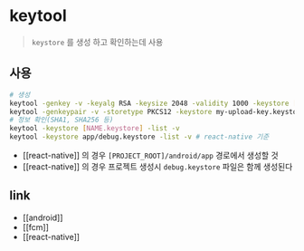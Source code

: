 # keytool

> `keystore` 를 생성 하고 확인하는데 사용

## 사용
```sh
# 생성
keytool -genkey -v -keyalg RSA -keysize 2048 -validity 1000 -keystore [NAME.keystore] -alias [ALIAS_NAME] # 아래 방법 권장
keytool -genkeypair -v -storetype PKCS12 -keystore my-upload-key.keystore -alias my-key-alias -keyalg RSA -keysize 2048 -validity 10000 # 공식 예제
# 정보 확인(SHA1, SHA256 등)
keytool -keystore [NAME.keystore] -list -v
keytool -keystore app/debug.keystore -list -v # react-native 기준
```
- [[react-native]] 의 경우 `[PROJECT_ROOT]/android/app` 경로에서 생성할 것
- [[react-native]] 의 경우 프로젝트 생성시 `debug.keystore` 파일은 함께 생성된다

## link
- [[android]]
- [[fcm]]
- [[react-native]]
